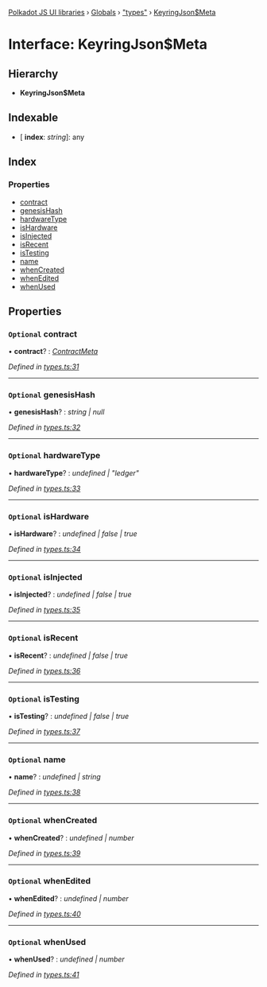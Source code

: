 [Polkadot JS UI libraries](../README.md) › [Globals](../globals.md) › ["types"](../modules/_types_.md) › [KeyringJson$Meta](_types_.keyringjson_meta.md)

# Interface: KeyringJson$Meta

## Hierarchy

* **KeyringJson$Meta**

## Indexable

* \[ **index**: *string*\]: any

## Index

### Properties

* [contract](_types_.keyringjson_meta.md#optional-contract)
* [genesisHash](_types_.keyringjson_meta.md#optional-genesishash)
* [hardwareType](_types_.keyringjson_meta.md#optional-hardwaretype)
* [isHardware](_types_.keyringjson_meta.md#optional-ishardware)
* [isInjected](_types_.keyringjson_meta.md#optional-isinjected)
* [isRecent](_types_.keyringjson_meta.md#optional-isrecent)
* [isTesting](_types_.keyringjson_meta.md#optional-istesting)
* [name](_types_.keyringjson_meta.md#optional-name)
* [whenCreated](_types_.keyringjson_meta.md#optional-whencreated)
* [whenEdited](_types_.keyringjson_meta.md#optional-whenedited)
* [whenUsed](_types_.keyringjson_meta.md#optional-whenused)

## Properties

### `Optional` contract

• **contract**? : *[ContractMeta](_types_.contractmeta.md)*

*Defined in [types.ts:31](https://github.com/polkadot-js/ui/blob/be451f1b/packages/ui-keyring/src/types.ts#L31)*

___

### `Optional` genesisHash

• **genesisHash**? : *string | null*

*Defined in [types.ts:32](https://github.com/polkadot-js/ui/blob/be451f1b/packages/ui-keyring/src/types.ts#L32)*

___

### `Optional` hardwareType

• **hardwareType**? : *undefined | "ledger"*

*Defined in [types.ts:33](https://github.com/polkadot-js/ui/blob/be451f1b/packages/ui-keyring/src/types.ts#L33)*

___

### `Optional` isHardware

• **isHardware**? : *undefined | false | true*

*Defined in [types.ts:34](https://github.com/polkadot-js/ui/blob/be451f1b/packages/ui-keyring/src/types.ts#L34)*

___

### `Optional` isInjected

• **isInjected**? : *undefined | false | true*

*Defined in [types.ts:35](https://github.com/polkadot-js/ui/blob/be451f1b/packages/ui-keyring/src/types.ts#L35)*

___

### `Optional` isRecent

• **isRecent**? : *undefined | false | true*

*Defined in [types.ts:36](https://github.com/polkadot-js/ui/blob/be451f1b/packages/ui-keyring/src/types.ts#L36)*

___

### `Optional` isTesting

• **isTesting**? : *undefined | false | true*

*Defined in [types.ts:37](https://github.com/polkadot-js/ui/blob/be451f1b/packages/ui-keyring/src/types.ts#L37)*

___

### `Optional` name

• **name**? : *undefined | string*

*Defined in [types.ts:38](https://github.com/polkadot-js/ui/blob/be451f1b/packages/ui-keyring/src/types.ts#L38)*

___

### `Optional` whenCreated

• **whenCreated**? : *undefined | number*

*Defined in [types.ts:39](https://github.com/polkadot-js/ui/blob/be451f1b/packages/ui-keyring/src/types.ts#L39)*

___

### `Optional` whenEdited

• **whenEdited**? : *undefined | number*

*Defined in [types.ts:40](https://github.com/polkadot-js/ui/blob/be451f1b/packages/ui-keyring/src/types.ts#L40)*

___

### `Optional` whenUsed

• **whenUsed**? : *undefined | number*

*Defined in [types.ts:41](https://github.com/polkadot-js/ui/blob/be451f1b/packages/ui-keyring/src/types.ts#L41)*
